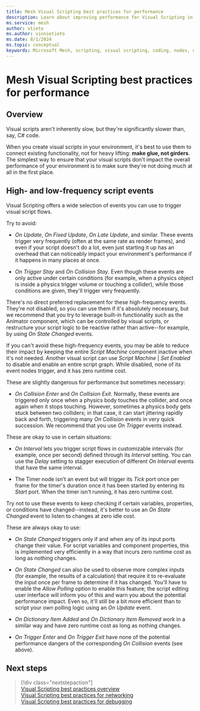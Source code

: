 ```yaml
---
title: Mesh Visual Scripting best practices for performance
description: Learn about improving performance for Visual Scripting in Mesh.
ms.service: mesh
author: vtieto
ms.author: vinnietieto
ms.date: 8/1/2024
ms.topic: conceptual
keywords: Microsoft Mesh, scripting, visual scripting, coding, nodes, units, graphs, Mesh, best practices, performance
---
```


# Mesh Visual Scripting best practices for performance

## Overview

Visual scripts aren't inherently slow, but they're significantly slower than, say, C# code.

When you create visual scripts in your environment, it's best to use them to connect existing functionality, not for heavy lifting: **make glue, not girders**. The simplest way to ensure that your visual scripts don't impact the overall performance of your environment is to make sure they're not doing much at all in the first place.

## High- and low-frequency script events

Visual Scripting offers a wide selection of events you can use to trigger visual script flows.

Try to avoid:

- *On Update*, *On Fixed Update*, *On Late Update*, and similar. These events trigger very frequently (often at the same rate as render frames), and even if your script doesn't do a lot, even just starting it up has an overhead that can noticeably impact your environment's performance if it happens in many places at once. 

- *On Trigger Stay* and *On Collision Stay*. Even though these events are only active under certain conditions (for example, when a physics object is inside a physics trigger volume or touching a collider), while those conditions are given, they'll trigger very frequently.

There's no direct preferred replacement for these high-frequency events. They're not disabled, so you can use them if it's absolutely necessary, but we recommend that you try to leverage built-in functionality such as the Animator component, which can be controlled by visual scripts, or restructure your script logic to be reactive rather than active--for example, by using *On State Changed* events.

If you can't avoid these high-frequency events, you may be able to reduce their impact by keeping the entire *Script Machine* component inactive when it's not needed. Another visual script can use *Script Machine* | *Set Enabled* to disable and enable an entire script graph. While disabled, none of its event nodes trigger, and it has zero runtime cost.

These are slightly dangerous for performance but sometimes necessary:

- *On Collision Enter* and *On Collision Exit*. Normally, these events are triggered only once when a physics body touches the collider, and once again when it stops touching. However, sometimes a physics body gets stuck between two colliders; in that case, it can start jittering rapidly back and forth, triggering many *On Collision* events in very quick succession. We recommend that you use *On Trigger*  events instead.

These are okay to use in certain situations:

- *On Interval* lets you trigger script flows in customizable intervals (for example, once per second) defined through its *Interval* setting. You can use the *Delay* setting to stagger execution of different *On Interval* events that have the same interval.

- The Timer node isn't an event but will trigger its *Tick* port once per frame for the timer's duration once it has been started by entering its *Start* port. When the timer isn't running, it has zero runtime cost.

Try not to use these events to keep checking if certain variables, properties, or conditions have changed--instead, it's better to use an *On State Changed* event to listen to changes at zero idle cost.

These are always okay to use:

- *On State Changed* triggers only if and when any of its input ports change their value. For script variables and component properties, this is implemented very efficiently in a way that incurs zero runtime cost as long as nothing changes.

- *On State Changed* can also be used to observe more complex inputs (for example, the results of a calculation) that require it to re-evaluate the input once per frame to determine if it has changed. You'll have to enable the *Allow Polling* option to enable this feature; the script editing user interface will inform you of this and warn you about the potential performance impact. Even so, it'll still be a bit more efficient than to script your own polling logic using an *On Update* event.

- *On Dictionary Item Added* and *On Dictionary Item Removed* work in a similar way and have zero runtime cost as long as nothing changes.

- *On Trigger Enter* and *On Trigger Exit* have none of the potential performance dangers of the corresponding *On Collision* events (see above).

## Next steps

> [!div class="nextstepaction"]  
> [Visual Scripting best practices overview](./visual-scripting-best-practices-overview.md)  
> [Visual Scripting best practices for networking](./visual-scripting-best-practices-networking.md)  
> [Visual Scripting best practices for debugging](./visual-scripting-best-practices-debugging.md)
